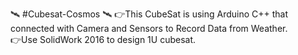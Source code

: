 :artificial_satellite: #Cubesat-Cosmos :artificial_satellite:
:point_right:This CubeSat is using Arduino C++ that connected with Camera and Sensors to Record Data from Weather.
<br />
:point_right:Use SolidWork 2016 to design 1U cubesat.
